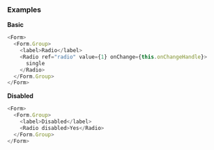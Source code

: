 ### Examples

**Basic**

```js
<Form>
  <Form.Group>
    <label>Radio</label>
    <Radio ref="radio" value={1} onChange={this.onChangeHandle}>
      single
    </Radio>
  </Form.Group>
</Form>
```

**Disabled**

```js
<Form>
  <Form.Group>
    <label>Disabled</label>
    <Radio disabled>Yes</Radio>
  </Form.Group>
</Form>
```
